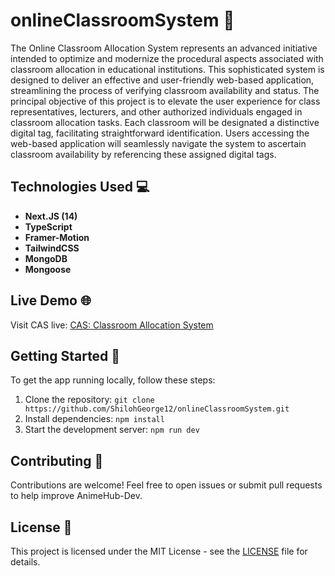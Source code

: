 # onlineClassroomSystem 🌟

The Online Classroom Allocation System represents an advanced initiative intended to optimize and modernize the procedural aspects associated with classroom allocation in
educational institutions. This sophisticated system is designed to deliver an effective and user-friendly web-based application, streamlining the process of verifying
classroom availability and status. The principal objective of this project is to elevate the user experience for class representatives, lecturers, and other authorized
individuals engaged in classroom allocation tasks. Each classroom will be designated a distinctive digital tag, facilitating straightforward identification. Users
accessing the web-based application will seamlessly navigate the system to ascertain classroom availability by referencing these assigned digital tags.

## Technologies Used 💻

- **Next.JS (14)**
- **TypeScript**
- **Framer-Motion**
- **TailwindCSS**
- **MongoDB**
- **Mongoose**

## Live Demo 🌐

Visit CAS live: [CAS: Classroom Allocation System](https://cas.vercel.app)

## Getting Started 🏁

To get the app running locally, follow these steps:

1. Clone the repository: `git clone https://github.com/ShilohGeorge12/onlineClassroomSystem.git`
2. Install dependencies: `npm install`
3. Start the development server: `npm run dev`

## Contributing 🤝

Contributions are welcome! Feel free to open issues or submit pull requests to help improve AnimeHub-Dev.

## License 📄

This project is licensed under the MIT License - see the [LICENSE](LICENSE) file for details.
